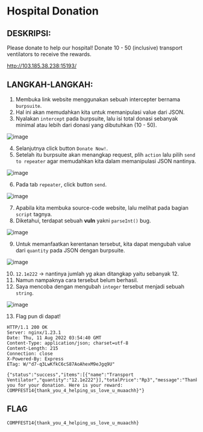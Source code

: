 # Hospital Donation
## DESKRIPSI:
Please donate to help our hospital! Donate 10 - 50 (inclusive) transport ventilators to receive the rewards.

http://103.185.38.238:15193/
## LANGKAH-LANGKAH:
1. Membuka link website menggunakan sebuah intercepter bernama `burpsuite`.
2. Hal ini akan memudahkan kita untuk memanipulasi value dari JSON.
3. Nyalakan `intercept` pada burpsuite, lalu isi total donasi sebanyak minimal atau lebih dari donasi yang dibutuhkan (10 - 50).

![image](https://user-images.githubusercontent.com/70703371/184061708-b0d1e28e-5051-42d8-8bd8-3646b3506833.png)

4. Selanjutnya click button `Donate Now!`.
5. Setelah itu burpsuite akan menangkap request, plih `action` lalu pilih `send to repeater` agar memudahkan kita dalam memanipulasi JSON nantinya.

![image](https://user-images.githubusercontent.com/70703371/184061820-1d5011c6-6beb-41e5-8dc0-6bcb5773928f.png)

6. Pada tab `repeater`, click button `send`.

![image](https://user-images.githubusercontent.com/70703371/184061863-9a48d3f3-5d57-4dc1-a93e-707a4ac669ae.png)

7. Apabila kita membuka source-code website, lalu melihat pada bagian `script` tagnya.
8. Diketahui, terdapat sebuah **vuln** yakni `parseInt()` bug.

![image](https://user-images.githubusercontent.com/70703371/184062052-d3caba06-f173-4566-8a18-a45aaf713b11.png)

9. Untuk memanfaatkan kerentanan tersebut, kita dapat mengubah value dari `quantity` pada JSON dengan burpsuite.

![image](https://user-images.githubusercontent.com/70703371/184062431-5c632a5b-6438-42ab-8bdb-27dca195b3eb.png)

10. `12.1e222` -> nantinya jumlah yg akan ditangkap yaitu sebanyak 12.
11. Namun nampaknya cara tersebut belum berhasil.
12. Saya mencoba dengan mengubah `integer` tersebut menjadi sebuah `string`.

![image](https://user-images.githubusercontent.com/70703371/184062349-e85e6a90-abe4-451a-b85a-1b3dbb0170be.png)

13. Flag pun di dapat!

```
HTTP/1.1 200 OK
Server: nginx/1.23.1
Date: Thu, 11 Aug 2022 03:54:40 GMT
Content-Type: application/json; charset=utf-8
Content-Length: 215
Connection: close
X-Powered-By: Express
ETag: W/"d7-q3LwKfkC6cS87AoAhexM9eJgq9U"

{"status":"success","items":[{"name":"Transport Ventilator","quantity":"12.1e222"}],"totalPrice":"Rp3","message":"Thank you for your donation. Here is your reward: COMPFEST14{thank_you_4_helping_us_love_u_muaachh}"}
```

## FLAG

```
COMPFEST14{thank_you_4_helping_us_love_u_muaachh}
```
